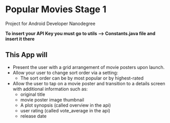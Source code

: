 # Popular Movies Stage 1
Project for Android Developer Nanodegree

<p><b>To insert your API Key you must go to utils --> Constants.java file and insert it there </b></p>

## This App will

* Present the user with a grid arrangement of movie posters upon launch.
* Allow your user to change sort order via a setting:
  * The sort order can be by most popular or by highest-rated
* Allow the user to tap on a movie poster and transition to a details screen with additional information such as:
  * original title
  * movie poster image thumbnail
  * A plot synopsis (called overview in the api)
  * user rating (called vote_average in the api)
  * release date
  
